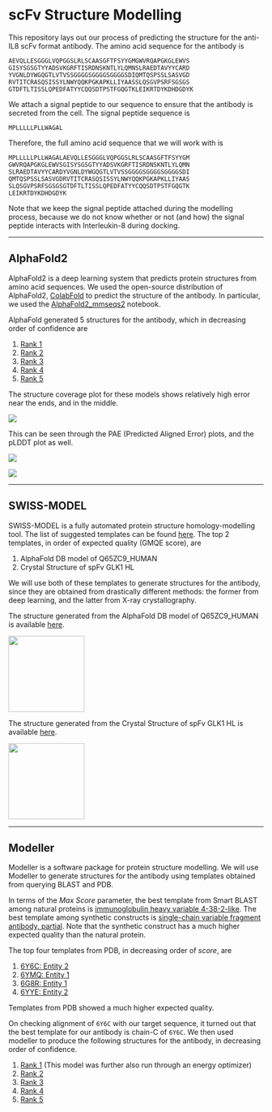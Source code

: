 # scFv Structure Modelling
This repository lays out our process of predicting the structure for the anti-IL8 scFv format antibody. The amino acid sequence for the antibody is

```
AEVQLLESGGGLVQPGGSLRLSCAASGFTFSYYGMGWVRQAPGKGLEWVS
GISYSGSGTYYADSVKGRFTISRDNSKNTLYLQMNSLRAEDTAVYYCARD
YVGNLDYWGQGTLVTVSSGGGGSGGGGSGGGGSDIQMTQSPSSLSASVGD
RVTITCRASQSISSYLNWYQQKPGKAPKLLIYAASSLQSGVPSRFSGSGS
GTDFTLTISSLQPEDFATYYCQQSDTPSTFGQGTKLEIKRTDYKDHDGDYK
```

We attach a signal peptide to our sequence to ensure that the antibody is secreted from the cell. The signal peptide sequence is

```
MPLLLLLPLLWAGAL
```

Therefore, the full amino acid sequence that we will work with is

```
MPLLLLLPLLWAGALAEVQLLESGGGLVQPGGSLRLSCAASGFTFSYYGM
GWVRQAPGKGLEWVSGISYSGSGTYYADSVKGRFTISRDNSKNTLYLQMN
SLRAEDTAVYYCARDYVGNLDYWGQGTLVTVSSGGGGSGGGGSGGGGSDI
QMTQSPSSLSASVGDRVTITCRASQSISSYLNWYQQKPGKAPKLLIYAAS
SLQSGVPSRFSGSGSGTDFTLTISSLQPEDFATYYCQQSDTPSTFGQGTK
LEIKRTDYKDHDGDYK
```

Note that we keep the signal peptide attached during the modelling process, because we do not know whether or not (and how) the signal peptide interacts with Interleukin-8 during docking.

---
## AlphaFold2
AlphaFold2 is a deep learning system that predicts protein structures from amino acid sequences. We used the open-source distribution of AlphaFold2, [ColabFold](https://github.com/sokrypton/ColabFold) to predict the structure of the antibody. In particular, we used the [AlphaFold2_mmseqs2](https://colab.research.google.com/github/sokrypton/ColabFold/blob/main/AlphaFold2.ipynb) notebook.

AlphaFold generated 5 structures for the antibody, which in decreasing order of confidence are 

1. [Rank 1](https://github.com/iGEMIISc/scFv-Modelling/blob/main/(WITH%20SIGNAL%20PEPTIDE)%20scFvStructurePrediction_44a20_0%20alphafold%20(colabfold)%20latest%20version/scFvStructurePrediction_4f267_unrelaxed_rank_001_alphafold2_ptm_model_3_seed_000.pdb)
2. [Rank 2](https://github.com/iGEMIISc/scFv-Modelling/blob/main/(WITH%20SIGNAL%20PEPTIDE)%20scFvStructurePrediction_44a20_0%20alphafold%20(colabfold)%20latest%20version/scFvStructurePrediction_4f267_unrelaxed_rank_002_alphafold2_ptm_model_4_seed_000.pdb)
3. [Rank 3](https://github.com/iGEMIISc/scFv-Modelling/blob/main/(WITH%20SIGNAL%20PEPTIDE)%20scFvStructurePrediction_44a20_0%20alphafold%20(colabfold)%20latest%20version/scFvStructurePrediction_4f267_unrelaxed_rank_003_alphafold2_ptm_model_5_seed_000.pdb)
4. [Rank 4](https://github.com/iGEMIISc/scFv-Modelling/blob/main/(WITH%20SIGNAL%20PEPTIDE)%20scFvStructurePrediction_44a20_0%20alphafold%20(colabfold)%20latest%20version/scFvStructurePrediction_4f267_unrelaxed_rank_004_alphafold2_ptm_model_1_seed_000.pdb)
5. [Rank 5](https://github.com/iGEMIISc/scFv-Modelling/blob/main/(WITH%20SIGNAL%20PEPTIDE)%20scFvStructurePrediction_44a20_0%20alphafold%20(colabfold)%20latest%20version/scFvStructurePrediction_4f267_unrelaxed_rank_005_alphafold2_ptm_model_2_seed_000.pdb)

The structure coverage plot for these models shows relatively high error near the ends, and in the middle. 

![](https://raw.githubusercontent.com/iGEMIISc/scFv-Modelling/main/(WITH%20SIGNAL%20PEPTIDE)%20scFvStructurePrediction_44a20_0%20alphafold%20(colabfold)%20latest%20version/scFvStructurePrediction_4f267_coverage.png)

This can be seen through the PAE (Predicted Aligned Error) plots, and the pLDDT plot as well.

![](https://raw.githubusercontent.com/iGEMIISc/scFv-Modelling/main/(WITH%20SIGNAL%20PEPTIDE)%20scFvStructurePrediction_44a20_0%20alphafold%20(colabfold)%20latest%20version/scFvStructurePrediction_4f267_pae.png)

![](https://raw.githubusercontent.com/iGEMIISc/scFv-Modelling/main/(WITH%20SIGNAL%20PEPTIDE)%20scFvStructurePrediction_44a20_0%20alphafold%20(colabfold)%20latest%20version/scFvStructurePrediction_4f267_plddt.png)

---
## SWISS-MODEL
SWISS-MODEL is a fully automated protein structure homology-modelling tool. The list of suggested templates can be found [here](https://github.com/iGEMIISc/scFv-Modelling/blob/main/(WITH%20SIGNAL%20PEPTIDE)%20swissmodel/scFv_Structure_Prediction/templates.txt). The top 2 templates, in order of expected quality (GMQE score), are

1. AlphaFold DB model of Q65ZC9_HUMAN
2. Crystal Structure of spFv GLK1 HL

We will use both of these templates to generate structures for the antibody, since they are obtained from drastically different methods: the former from deep learning, and the latter from X-ray crystallography.

The structure generated from the AlphaFold DB model of Q65ZC9_HUMAN is available [here](https://github.com/iGEMIISc/scFv-Modelling/blob/main/(WITH%20SIGNAL%20PEPTIDE)%20swissmodel/scFv_Structure_Prediction/models/01/model.pdb). 

<img src="https://raw.githubusercontent.com/iGEMIISc/scFv-Modelling/main/(WITH%20SIGNAL%20PEPTIDE)%20swissmodel/scFv_Structure_Prediction/models/01/01.png"  width="150" height="150">

The structure generated from the Crystal Structure of spFv GLK1 HL is available [here](https://github.com/iGEMIISc/scFv-Modelling/blob/main/(WITH%20SIGNAL%20PEPTIDE)%20swissmodel/scFv_Structure_Prediction/models/02/model.pdb).

<img src="https://raw.githubusercontent.com/iGEMIISc/scFv-Modelling/main/(WITH%20SIGNAL%20PEPTIDE)%20swissmodel/scFv_Structure_Prediction/models/02/02.png"  width="150" height="150">

---
## Modeller 
Modeller is a software package for protein structure modelling. We will use Modeller to generate structures for the antibody using templates obtained from querying BLAST and PDB. 

In terms of the _Max Score_ parameter, the best template from Smart BLAST among natural proteins is [immunoglobulin heavy variable 4-38-2-like](https://www.ncbi.nlm.nih.gov/protein/XP_011544500.1?report=genbank&log$=protalign&blast_rank=1&RID=5BXFUSF5011). The best template among synthetic constructs is [single-chain variable fragment antibody, partial](https://www.ncbi.nlm.nih.gov/protein/QNB92943.1?report=genbank&log$=protalign&blast_rank=4&RID=5BXFUSF5011). Note that the synthetic construct has a much higher expected quality than the natural protein.

The top four templates from PDB, in decreasing order of _score_, are

1. [6Y6C: Entity 2](https://www.rcsb.org/structure/6Y6C#entity-2)
2. [6YMQ: Entity 1](https://www.rcsb.org/structure/6YMQ#entity-1)
3. [6G8R: Entity 1](https://www.rcsb.org/structure/6G8R#entity-1)
4. [6YYE: Entity 2](https://www.rcsb.org/structure/6YYE#entity-2)

Templates from PDB showed a much higher expected quality. 

On checking alignment of `6Y6C` with our target sequence, it turned out that the best template for our antibody is chain-C of `6Y6C`. We then used modeller to produce the following structures for the antibody, in decreasing order of confidence.

1. [Rank 1](https://github.com/iGEMIISc/scFv-Modelling/blob/main/modeller/TvLDH.B99990001.pdb) (This model was further also run through an energy optimizer)
2. [Rank 2](https://github.com/iGEMIISc/scFv-Modelling/blob/main/modeller/TvLDH.B99990002.pdb)
3. [Rank 3](https://github.com/iGEMIISc/scFv-Modelling/blob/main/modeller/TvLDH.B99990003.pdb)
4. [Rank 4](https://github.com/iGEMIISc/scFv-Modelling/blob/main/modeller/TvLDH.B99990004.pdb)
5. [Rank 5](https://github.com/iGEMIISc/scFv-Modelling/blob/main/modeller/TvLDH.B99990005.pdb)